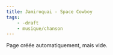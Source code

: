 ```yaml
---
title: Jamiroquai - Space Cowboy
tags:
    - -draft
    - musique/chanson
---
```


Page créée automatiquement, mais vide.
